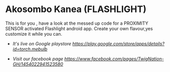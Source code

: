 # Akosombo Kanea (FLASHLIGHT)
This is for you , have a look at the messed up code for a PROXIMITY SENSOR activated Flashlight android app.
Create your own flavour,yes customize it while you can.


* _It's live on Google playstore https://play.google.com/store/apps/details?id=torch.mebulb_


* *Visit our facebook page https://www.facebook.com/pages/TwigNation-GH/1454022941523580*
